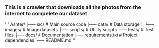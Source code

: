 ### This is a crawler that downloads all the photos from the internet to compelete our dataset
'''
Ashter/
├── src/               # Main source code
├── data/              # Data storage
│   └── images/        # Image datasets
├── scripts/           # Utility scripts
├── tests/             # Test files
├── docs/              # Documentation
├── requirements.txt   # Project dependencies
└── README.md
'''